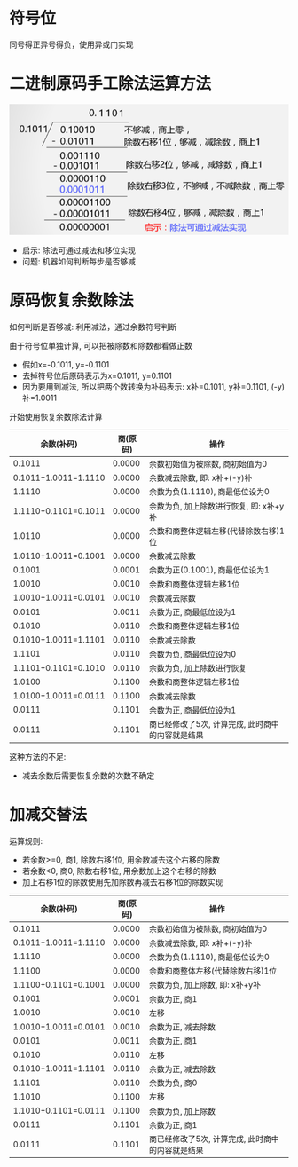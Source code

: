 # 符号位

同号得正异号得负，使用异或门实现

# 二进制原码手工除法运算方法

![](img/divide.png)

- 启示: 除法可通过减法和移位实现
- 问题: 机器如何判断每步是否够减

# 原码恢复余数除法

如何判断是否够减: 利用减法，通过余数符号判断

由于符号位单独计算, 可以把被除数和除数都看做正数

- 假如x=-0.1011, y=-0.1101
- 去掉符号位后原码表示为x=0.1011, y=0.1101
- 因为要用到减法, 所以把两个数转换为补码表示: x补=0.1011, y补=0.1101, (-y)补=1.0011

开始使用恢复余数除法计算

| 余数(补码) | 商(原码) | 操作                                            |
| -------------------- | -------- | ------------------------------------------------- |
| 0.1011               | 0.0000   | 余数初始值为被除数, 商初始值为0                                  |
| 0.1011+1.0011=1.1110 | 0.0000   | 余数减去除数, 即: x补+(-y)补          |
| 1.1110               | 0.0000   | 余数为负(1.1110), 商最低位设为0         |
| 1.1110+0.1101=0.1011 | 0.0000   | 余数为负, 加上除数进行恢复, 即: x补+y补 |
| 1.0110               | 0.0000   | 余数和商整体逻辑左移(代替除数右移)1位 |
| 1.0110+1.0011=0.1001 | 0.0000   | 余数减去除数                             |
| 0.1001               | 0.0001   | 余数为正(0.1001), 商最低位设为1         |
| 1.0010               | 0.0010   | 余数和商整体逻辑左移1位             |
| 1.0010+1.0011=0.0101 | 0.0010   | 余数减去除数                             |
| 0.0101               | 0.0011   | 余数为正, 商最低位设为1                 |
| 0.1010               | 0.0110   | 余数和商整体逻辑左移1位             |
| 0.1010+1.0011=1.1101 | 0.0110   | 余数减去除数                             |
| 1.1101               | 0.0110   | 余数为负, 商最低位设为0                 |
| 1.1101+0.1101=0.1010 | 0.0110   | 余数为负, 加上除数进行恢复            |
| 1.0100               | 0.1100   | 余数和商整体逻辑左移1位             |
| 1.0100+1.0011=0.0111 | 0.1100   | 余数减去除数                             |
| 0.0111               | 0.1101   | 余数为正, 商最低位设为1                 |
| 0.0111               | 0.1101   | 商已经修改了5次, 计算完成, 此时商中的内容就是结果 |

这种方法的不足: 
- 减去余数后需要恢复余数的次数不确定

# 加减交替法

运算规则:
- 若余数>=0, 商1, 除数右移1位, 用余数减去这个右移的除数
- 若余数<0, 商0, 除数右移1位, 用余数加上这个右移的除数
- 加上右移1位的除数使用先加除数再减去右移1位的除数实现

| 余数(补码)       | 商(原码) | 操作                                            |
| -------------------- | -------- | ------------------------------------------------- |
| 0.1011               | 0.0000   | 余数初始值为被除数, 商初始值为0     |
| 0.1011+1.0011=1.1110 | 0.0000   | 余数减去除数, 即: x补+(-y)补             |
| 1.1110               | 0.0000   | 余数为负(1.1110), 商最低位设为0         |
| 1.1100               | 0.0000   | 余数和商整体左移(代替除数右移)1位  |
| 1.1100+0.1101=0.1001 | 0.0000   | 余数为负, 加上除数, 即: x补+y补        |
| 0.1001               | 0.0001   | 余数为正, 商1                                |
| 1.0010               | 0.0010   | 左移                                            |
| 1.0010+1.0011=0.0101 | 0.0010   | 余数为正, 减去除数                        |
| 0.0101               | 0.0011   | 余数为正, 商1                                |
| 0.1010               | 0.0110   | 左移                                            |
| 0.1010+1.0011=1.1101 | 0.0110   | 余数为正, 减去除数                        |
| 1.1101               | 0.0110   | 余数为负, 商0                                |
| 1.1010               | 0.1100   | 左移                                            |
| 1.1010+0.1101=0.0111 | 0.1100   | 余数为负, 加上除数                        |
| 0.0111               | 0.1101   | 余数为正, 商1                                |
| 0.0111               | 0.1101   | 商已经修改了5次, 计算完成, 此时商中的内容就是结果 |

